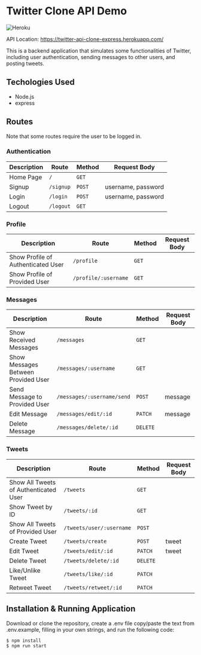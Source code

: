 # Twitter Clone API Demo

![Heroku](https://pyheroku-badge.herokuapp.com/?app=twitter-api-clone-express&style=flat)

API Location: https://twitter-api-clone-express.herokuapp.com/

This is a backend application that simulates some functionalities of Twitter, including user authentication, sending messages to other users, and posting tweets.

## Techologies Used
- Node.js
- express

## Routes

Note that some routes require the user to be logged in.

### Authentication

| Description | Route     | Method | Request Body       |
|-------------|-----------|--------|--------------------|
| Home Page   | `/`       | `GET`  |                    |
| Signup      | `/signup` | `POST` | username, password |
| Login       | `/login`  | `POST` | username, password |
| Logout      | `/logout` | `GET`  |                    |

### Profile

| Description                        | Route                | Method | Request Body |
|------------------------------------|----------------------|--------|--------------|
| Show Profile of Authenticated User | `/profile`           | `GET`  |              |
| Show Profile of Provided User      | `/profile/:username` | `GET`  |              |

### Messages

| Description                         | Route                      | Method   | Request Body |
|-------------------------------------|----------------------------|----------|--------------|
| Show Received Messages              | `/messages`                | `GET`    |              |
| Show Messages Between Provided User | `/messages/:username`      | `GET`    |              |
| Send Message to Provided User       | `/messages/:username/send` | `POST`   | message      |
| Edit Message                        | `/messages/edit/:id`       | `PATCH`  | message      |
| Delete Message                      | `/messages/delete/:id`     | `DELETE` |              |

### Tweets

| Description                           | Route                    | Method   | Request Body |
|---------------------------------------|--------------------------|----------|--------------|
| Show All Tweets of Authenticated User | `/tweets`                | `GET`    |              |
| Show Tweet by ID                      | `/tweets/:id`            | `GET`    |              |
| Show All Tweets of Provided User      | `/tweets/user/:username` | `POST`   |              |
| Create Tweet                          | `/tweets/create`         | `POST`   | tweet        |
| Edit Tweet                            | `/tweets/edit/:id`       | `PATCH`  | tweet        |
| Delete Tweet                          | `/tweets/delete/:id`     | `DELETE` |              |
| Like/Unlike Tweet                     | `/tweets/like/:id`       | `PATCH`  |              |
| Retweet Tweet                         | `/tweets/retweet/:id`    | `PATCH`  |              |

## Installation & Running Application

Download or clone the repository, create a .env file copy/paste the text from .env.example, filling in your own strings, and run the following code:

```
$ npm install
$ npm run start
```

